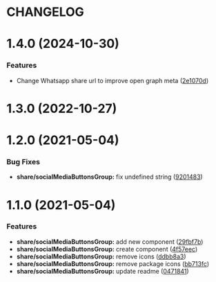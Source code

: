 # CHANGELOG

# 1.4.0 (2024-10-30)


### Features

* Change Whatsapp share url to improve open graph meta ([2e1070d](https://github.com/SUI-Components/adevinta-spain-components/commit/2e1070d689150427fd99d12f098654f858611bf4))



# 1.3.0 (2022-10-27)



# 1.2.0 (2021-05-04)


### Bug Fixes

* **share/socialMediaButtonsGroup:** fix undefined string ([9201483](https://github.com/SUI-Components/adevinta-spain-components/commit/92014835d2d78bccd3d996beb901aef543340a01))



# 1.1.0 (2021-05-04)


### Features

* **share/socialMediaButtonsGroup:** add new component ([29fbf7b](https://github.com/SUI-Components/adevinta-spain-components/commit/29fbf7be29650bd627b964c8aaf2cf1fbe84e4f8))
* **share/socialMediaButtonsGroup:** create component ([4f57eec](https://github.com/SUI-Components/adevinta-spain-components/commit/4f57eec2c8e9734254c6fdfa8e4068aa071d9f66))
* **share/socialMediaButtonsGroup:** remove icons ([ddbb8a3](https://github.com/SUI-Components/adevinta-spain-components/commit/ddbb8a39813fe454fb35d4847eae5f4c225e68ba))
* **share/socialMediaButtonsGroup:** remove package icons ([bb713fc](https://github.com/SUI-Components/adevinta-spain-components/commit/bb713fc0bbe265958e7b63eae19e112d002d668b))
* **share/socialMediaButtonsGroup:** update readme ([0471841](https://github.com/SUI-Components/adevinta-spain-components/commit/04718413debff73664b03af85d8c7f6f3f90aee7))
